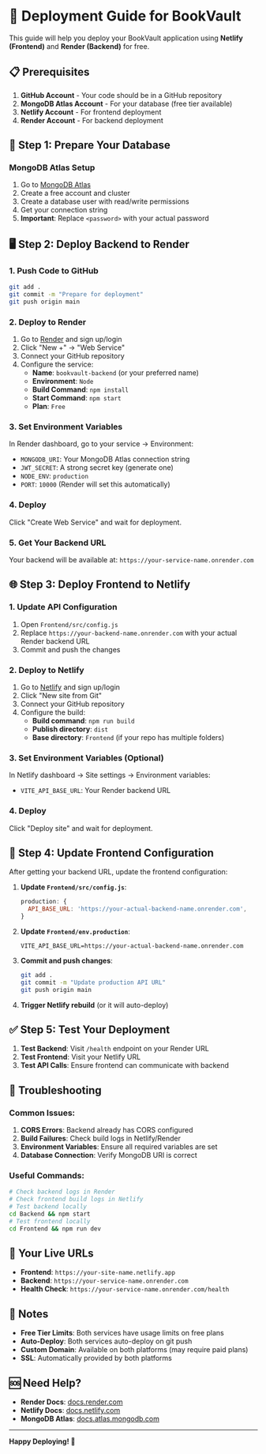 # 🚀 Deployment Guide for BookVault

This guide will help you deploy your BookVault application using **Netlify (Frontend)** and **Render (Backend)** for free.

## 📋 Prerequisites

1. **GitHub Account** - Your code should be in a GitHub repository
2. **MongoDB Atlas Account** - For your database (free tier available)
3. **Netlify Account** - For frontend deployment
4. **Render Account** - For backend deployment

## 🔧 Step 1: Prepare Your Database

### MongoDB Atlas Setup
1. Go to [MongoDB Atlas](https://www.mongodb.com/atlas)
2. Create a free account and cluster
3. Create a database user with read/write permissions
4. Get your connection string
5. **Important**: Replace `<password>` with your actual password

## 🖥️ Step 2: Deploy Backend to Render

### 1. Push Code to GitHub
```bash
git add .
git commit -m "Prepare for deployment"
git push origin main
```

### 2. Deploy to Render
1. Go to [Render](https://render.com) and sign up/login
2. Click "New +" → "Web Service"
3. Connect your GitHub repository
4. Configure the service:
   - **Name**: `bookvault-backend` (or your preferred name)
   - **Environment**: `Node`
   - **Build Command**: `npm install`
   - **Start Command**: `npm start`
   - **Plan**: `Free`

### 3. Set Environment Variables
In Render dashboard, go to your service → Environment:
- `MONGODB_URI`: Your MongoDB Atlas connection string
- `JWT_SECRET`: A strong secret key (generate one)
- `NODE_ENV`: `production`
- `PORT`: `10000` (Render will set this automatically)

### 4. Deploy
Click "Create Web Service" and wait for deployment.

### 5. Get Your Backend URL
Your backend will be available at: `https://your-service-name.onrender.com`

## 🌐 Step 3: Deploy Frontend to Netlify

### 1. Update API Configuration
1. Open `Frontend/src/config.js`
2. Replace `https://your-backend-name.onrender.com` with your actual Render backend URL
3. Commit and push the changes

### 2. Deploy to Netlify
1. Go to [Netlify](https://netlify.com) and sign up/login
2. Click "New site from Git"
3. Connect your GitHub repository
4. Configure the build:
   - **Build command**: `npm run build`
   - **Publish directory**: `dist`
   - **Base directory**: `Frontend` (if your repo has multiple folders)

### 3. Set Environment Variables (Optional)
In Netlify dashboard → Site settings → Environment variables:
- `VITE_API_BASE_URL`: Your Render backend URL

### 4. Deploy
Click "Deploy site" and wait for deployment.

## 🔗 Step 4: Update Frontend Configuration

After getting your backend URL, update the frontend configuration:

1. **Update `Frontend/src/config.js`**:
   ```javascript
   production: {
     API_BASE_URL: 'https://your-actual-backend-name.onrender.com',
   }
   ```

2. **Update `Frontend/env.production`**:
   ```
   VITE_API_BASE_URL=https://your-actual-backend-name.onrender.com
   ```

3. **Commit and push changes**:
   ```bash
   git add .
   git commit -m "Update production API URL"
   git push origin main
   ```

4. **Trigger Netlify rebuild** (or it will auto-deploy)

## ✅ Step 5: Test Your Deployment

1. **Test Backend**: Visit `/health` endpoint on your Render URL
2. **Test Frontend**: Visit your Netlify URL
3. **Test API Calls**: Ensure frontend can communicate with backend

## 🚨 Troubleshooting

### Common Issues:

1. **CORS Errors**: Backend already has CORS configured
2. **Build Failures**: Check build logs in Netlify/Render
3. **Environment Variables**: Ensure all required variables are set
4. **Database Connection**: Verify MongoDB URI is correct

### Useful Commands:
```bash
# Check backend logs in Render
# Check frontend build logs in Netlify
# Test backend locally
cd Backend && npm start
# Test frontend locally
cd Frontend && npm run dev
```

## 🌟 Your Live URLs

- **Frontend**: `https://your-site-name.netlify.app`
- **Backend**: `https://your-service-name.onrender.com`
- **Health Check**: `https://your-service-name.onrender.com/health`

## 📝 Notes

- **Free Tier Limits**: Both services have usage limits on free plans
- **Auto-Deploy**: Both services auto-deploy on git push
- **Custom Domain**: Available on both platforms (may require paid plans)
- **SSL**: Automatically provided by both platforms

## 🆘 Need Help?

- **Render Docs**: [docs.render.com](https://docs.render.com)
- **Netlify Docs**: [docs.netlify.com](https://docs.netlify.com)
- **MongoDB Atlas**: [docs.atlas.mongodb.com](https://docs.atlas.mongodb.com)

---

**Happy Deploying! 🎉**
